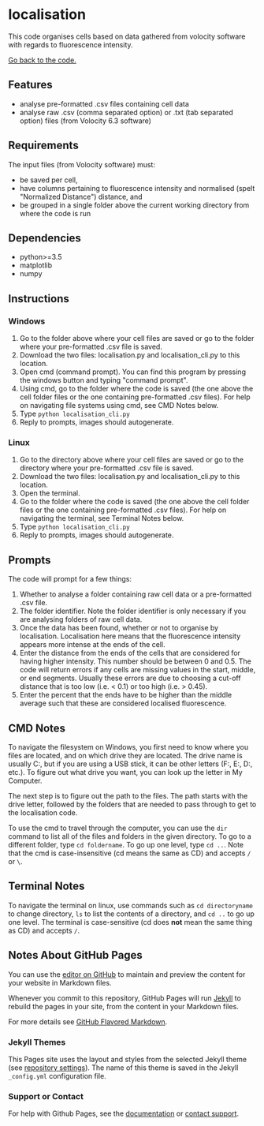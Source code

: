 
# localisation

This code organises cells based on data gathered from volocity software with regards to fluorescence intensity.

[Go back to the code.](https://github.com/peawagon/localisation)

## Features

* analyse pre-formatted .csv files containing cell data
* analyse raw .csv (comma separated option) or .txt (tab separated option) files (from Volocity 6.3 software)

## Requirements

The input files (from Volocity software) must:

* be saved per cell,
* have columns pertaining to fluorescence intensity and normalised (spelt "Normalized Distance") distance, and
* be grouped in a single folder above the current working directory from where the code is run

## Dependencies

* python>=3.5
* matplotlib
* numpy

## Instructions

### Windows

1. Go to the folder above where your cell files are saved or go to the folder where your pre-formatted .csv file is saved.
2. Download the two files: localisation.py and localisation_cli.py to this location.
3. Open cmd (command prompt). You can find this program by pressing the windows button and typing "command prompt".
4. Using cmd, go to the folder where the code is saved (the one above the cell folder files or the one containing pre-formatted .csv files). For help on navigating file systems using cmd, see CMD Notes below.
5. Type `python localisation_cli.py`
6. Reply to prompts, images should autogenerate.  

### Linux

1. Go to the directory above where your cell files are saved or go to the directory where your pre-formatted .csv file is saved.
2. Download the two files: localisation.py and localisation_cli.py to this location.
3. Open the terminal.
4. Go to the folder where the code is saved (the one above the cell folder files or the one containing pre-formatted .csv files). For help on navigating the terminal, see Terminal Notes below.
5. Type `python localisation_cli.py`
6. Reply to prompts, images should autogenerate.

## Prompts

The code will prompt for a few things:

1. Whether to analyse a folder containing raw cell data or a pre-formatted .csv file.  
2. The folder identifier. Note the folder identifier is only necessary if you are analysing folders of raw cell data.
3. Once the data has been found, whether or not to organise by localisation. Localisation here means that the fluorescence intensity appears more intense at the ends of the cell.
4. Enter the distance from the ends of the cells that are considered for having higher intensity. This number should be between 0 and 0.5. The code will return errors if any cells are missing values in the start, middle, or end segments. Usually these errors are due to choosing a cut-off distance that is too low (i.e. < 0.1) or too high (i.e. > 0.45).  
5. Enter the percent that the ends have to be higher than the middle average such that these are considered localised fluorescence.

## CMD Notes

To navigate the filesystem on Windows, you first need to know where you files are located, and on which drive they are located. The drive name is usually C:, but if you are using a USB stick, it can be other letters (F:, E:, D:, etc.). To figure out what drive you want, you can look up the letter in My Computer.

The next step is to figure out the path to the files. The path starts with the drive letter, followed by the folders that are needed to pass through to get to the localisation code.  

To use the cmd to travel through the computer, you can use the `dir` command to list all of the files and folders in the given directory. To go to a different folder, type `cd foldername`. To go up one level, type `cd ..`. Note that the cmd is case-insensitive (cd means the same as CD) and accepts `/` or `\`.

## Terminal Notes

To navigate the terminal on linux, use commands such as `cd directoryname` to change directory, `ls` to list the contents of a directory, and `cd ..` to go up one level. The terminal is case-sensitive (cd does **not** mean the same thing as CD) and accepts `/`.

## Notes About GitHub Pages

You can use the [editor on GitHub](https://github.com/PeaWagon/localisation/edit/master/index.md) to maintain and preview the content for your website in Markdown files.

Whenever you commit to this repository, GitHub Pages will run [Jekyll](https://jekyllrb.com/) to rebuild the pages in your site, from the content in your Markdown files.

For more details see [GitHub Flavored Markdown](https://guides.github.com/features/mastering-markdown/).

### Jekyll Themes

This Pages site uses the layout and styles from the selected Jekyll theme (see [repository settings](https://github.com/PeaWagon/localisation/settings)). The name of this theme is saved in the Jekyll `_config.yml` configuration file.

### Support or Contact

For help with Github Pages, see the [documentation](https://help.github.com/categories/github-pages-basics/) or [contact support](https://github.com/contact).
